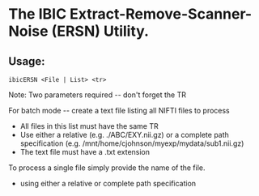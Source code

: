 The IBIC Extract-Remove-Scanner-Noise (ERSN) Utility.
=====================================================

Usage:
------
`ibicERSN <File | List> <tr>`
   
Note: Two parameters required -- don't forget the TR

For batch mode -- create a text file listing all NIFTI files to process
   - All files in this list must have the same TR
   - Use either a relative (e.g. ./ABC/EXY.nii.gz) or a complete path 
     specification (e.g. /mnt/home/cjohnson/myexp/mydata/sub1.nii.gz)
   - The text file must have a .txt extension

To process a single file simply provide the name of the file.
   - using either a relative or complete path specification

